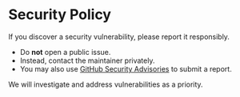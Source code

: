 # Security Policy

If you discover a security vulnerability, please report it responsibly.

- Do **not** open a public issue.
- Instead, contact the maintainer privately.
- You may also use [GitHub Security Advisories](https://github.com/taiyaky/verikloak-rails/security/advisories) to submit a report.

We will investigate and address vulnerabilities as a priority.